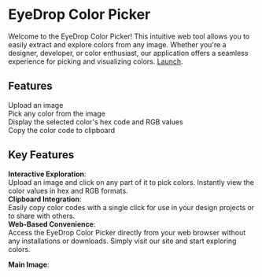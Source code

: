 # **EyeDrop Color Picker**
Welcome to the EyeDrop Color Picker! This intuitive web tool allows you to easily extract and explore colors from any image. Whether you're a designer, developer, or color enthusiast, our application offers a seamless experience for picking and visualizing colors.
[Launch](https://harshitrajpurohit.github.io/EyeDrop-color-picker/).

## **Features**
Upload an image <br>
Pick any color from the image <br>
Display the selected color's hex code and RGB values <br>
Copy the color code to clipboard <br>

## **Key Features**
**Interactive Exploration**: <br>
Upload an image and click on any part of it to pick colors. Instantly view the color values in hex and RGB formats. <br>
**Clipboard Integration**: <br>
Easily copy color codes with a single click for use in your design projects or to share with others. <br>
**Web-Based Convenience**: <br>
Access the EyeDrop Color Picker directly from your web browser without any installations or downloads. Simply visit our site and start exploring colors. <br>

**Main Image**:


